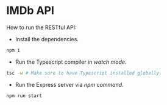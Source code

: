 # IMDb API

How to run the RESTful API:

- Install the dependencies.

```bash
npm i
```

- Run the Typescript compiler in _watch mode._

```bash
tsc -w # Make sure to have Typescript installed globally.
```

- Run the Express server via _npm command._

```bash
npm run start
```

